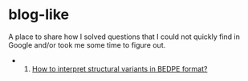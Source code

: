 # blog-like
A place to share how I solved questions that I could not quickly find in Google and/or took me some time to figure out.

- 01. [How to interpret structural variants in BEDPE format?](https://github.com/jaquol/blog-like/blob/master/01-How-interpret-structural-variants-BEDPE-format.md)
